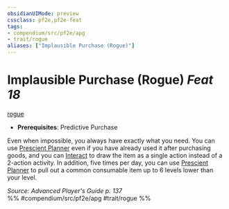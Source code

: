 ```yaml
---
obsidianUIMode: preview
cssclass: pf2e,pf2e-feat
tags:
- compendium/src/pf2e/apg
- trait/rogue
aliases: ["Implausible Purchase (Rogue)"]
---
```

# Implausible Purchase (Rogue)  *Feat 18*  
[rogue](rules/traits/rogue.md)  

- **Prerequisites**: Predictive Purchase

Even when impossible, you always have exactly what you need. You can use [Prescient Planner](compendium/feats/prescient-planner-apg.md) even if you have already used it after purchasing goods, and you can [Interact](rules/actions/interact.md) to draw the item as a single action instead of a 2-action activity. In addition, five times per day, you can use [Prescient Planner](compendium/feats/prescient-planner-apg.md) to pull out a common consumable item up to 6 levels lower than your level.

*Source: Advanced Player's Guide p. 137*  
%% #compendium/src/pf2e/apg #trait/rogue %%